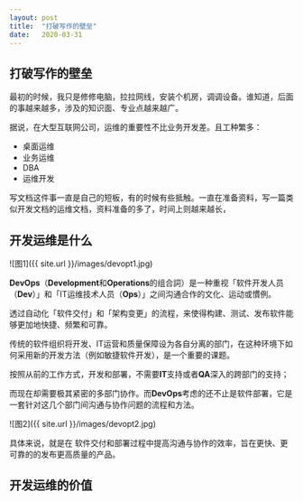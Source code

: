 ```yaml
---
layout: post
title:  "打破写作的壁垒"
date:   2020-03-31
---
```


## 打破写作的壁垒

最初的时候，我只是修修电脑，拉拉网线，安装个机房，调调设备。谁知道，后面的事越来越多，涉及的知识面、专业点越来越广。

据说，在大型互联网公司，运维的重要性不比业务开发差。且工种繁多：

* 桌面运维
* 业务运维
* DBA
* 运维开发

写文档这件事一直是自己的短板，有的时候有些抵触。一直在准备资料，写一篇类似开发文档的运维文档，资料准备的多了，时间上则越来越长，

## 开发运维是什么

![图1]({{ site.url }}/images/devopt1.jpg)

**DevOps**（**Development**和**Operations**的组合詞）是一种重视「软件开发人员（**Dev**）」和「IT运维技术人员（**Ops**）」之间沟通合作的文化、运动或慣例。

透过自动化「软件交付」和「架构变更」的流程，来使得构建、测试、发布软件能够更加地快捷、频繁和可靠。

传统的软件组织将开发、IT运营和质量保障设为各自分离的部门，在这种环境下如何采用新的开发方法（例如敏捷软件开发），是一个重要的课题。

按照从前的工作方式，开发和部署，不需要**IT**支持或者**QA**深入的跨部门的支持；

而现在却需要极其紧密的多部门协作。而**DevOps**考虑的还不止是软件部署，它是一套针对这几个部门间沟通与协作问题的流程和方法。

![图2]({{ site.url }}/images/devopt2.jpg)

具体来说，就是在  软件交付和部署过程中提高沟通与协作的效率，旨在更快、更可靠的的发布更高质量的产品。

## 开发运维的价值



